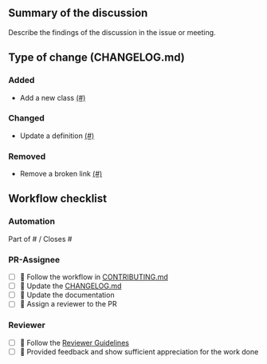 ## Summary of the discussion

Describe the findings of the discussion in the issue or meeting.

## Type of change (CHANGELOG.md)

### Added

- Add a new class [(#)](https://github.com/OpenEnergyPlatform/OpenTransportOntology/pull/)

### Changed

- Update a definition [(#)](https://github.com/OpenEnergyPlatform/OpenTransportOntology/pull/)

### Removed

- Remove a broken link [(#)](https://github.com/OpenEnergyPlatform/OpenTransportOntology/pull/)

## Workflow checklist

### Automation

Part of # / Closes #

### PR-Assignee

- [ ] 🐙 Follow the workflow in [CONTRIBUTING.md](https://github.com/OpenEnergyPlatform/OpenTransportOntology/blob/production/CONTRIBUTING.md)
- [ ] 📝 Update the [CHANGELOG.md](https://github.com/OpenEnergyPlatform/OpenTransportOntology/blob/develop/CHANGELOG.md)
- [ ] 📙 Update the documentation
- [ ] 🐙 Assign a reviewer to the PR

### Reviewer

- [ ] 🐙 Follow the [Reviewer Guidelines](https://github.com/OpenEnergyPlatform/OpenTransportOntology/blob/production/CONTRIBUTING.md#40-let-someone-else-review-your-pr)
- [ ] 🐙 Provided feedback and show sufficient appreciation for the work done
